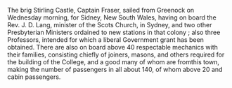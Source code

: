 The brig Stirling Castle, Captain Fraser, sailed from Greenock on
                    Wednesday morning, for Sidney, New South Wales, having on board the Rev. J.
                    D. Lang, minister of the Scots Church, in Sydney, and two other
                    Presbyterian Ministers ordained to new stations in that colony ; also
                    three Professors, intended for which a liberal Government grant
                    has been obtained. There are also on board above 40 respectable mechanics
                    with their families, consisting chiefly of joiners, masons, and
                    others required for the building of the College, and a good many of
                    whom are fromthis town, making the number of passengers in all
                    about 140, of whom above 20 and cabin passengers.